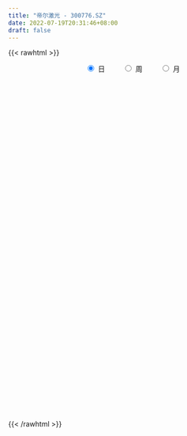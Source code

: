 ```yaml
---
title: "帝尔激光 - 300776.SZ"
date: 2022-07-19T20:31:46+08:00
draft: false
---
```

{{< rawhtml >}}
    <div style="text-align: center">
        <label style="padding: 1rem;"><input style="margin-right: .5rem" type="radio" name="period" value="D" checked onclick="period_change(this)">日</label>
        <label style="padding: 1rem;"><input style="margin-right: .5rem" type="radio" name="period" value="W" onclick="period_change(this)">周</label>
        <label style="padding: 1rem;"><input style="margin-right: .5rem" type="radio" name="period" value="M" onclick="period_change(this)">月</label>
    </div>
    <div id="chart" style="height: 700px;"></div> 
    <script type="text/javascript">
        const D_v = [14463.8,23322.76,16053.02,14214.42,21003.8,21805.44,16176.2,24899.64,21736.84,22216.9,27525.98,23203.0,22183.82,11851.1,16552.6,10408.4,10959.08,16162.16,16244.66,8386.2,7491.4,10596.8,10078.66,10807.2,17261.27,17412.1,10903.9,17826.4,17376.49,12400.2,4051.88,72703.65,70902.66,62068.25,53828.58,25915.05,26762.45,53690.43,50029.99,27756.8,33597.64,25037.42,19015.17,22186.97,23739.46,22222.17,13287.45,16115.62,15038.93,14585.18,12981.49,20551.87,12189.65,14054.26,17326.81,15382.74,7776.79,7497.59,9557.71,8475.8,6593.06,7345.24,11176.57,11943.19,11193.61,9031.0,13023.43,26180.52,25291.6,12706.73,13450.71,8850.0,11199.92,12695.8,6081.05,9336.04,7706.02,8109.04,10305.16,9246.12,7047.93,8983.6,11144.94,19948.56,13927.24,7802.22,14427.94,11762.63,9601.34,11634.36,11130.49,6402.98,9326.9,5875.19,14589.45,12795.7,8781.42,37561.85,33035.01,13654.63,17164.11,19829.98,8749.82,11343.34,8092.28,7756.82,8454.8,6979.5,6863.83,10920.29,6396.61,15905.84,22016.08,16629.21,11516.61,17361.82,11010.83,12429.74,23300.64,17224.41,32814.56,19098.59,26783.14,15557.03,16832.39,12250.22,14093.36,18125.56,21796.37,15189.05,15858.6,13928.87,17192.33,13743.8,11084.97,8406.97,10406.44,8745.79,16269.32,9160.12,13096.82,15061.28,13056.51,11481.01,9548.1,9979.42,7411.7,6943.13,9978.27,37964.5,16851.4,13501.73,16297.1,8854.29,15469.33,10728.52,12869.25,11993.34,11419.15,9287.92,7104.68,9859.37,10882.01,17141.77,12335.25,8741.7,11171.86,7708.0,8062.5,8184.53,9035.66,17007.81,11870.13,6601.26,9422.5,5163.05,5635.4,12104.23,5715.07,4436.13,3360.77,9971.4,3682.18,4985.1,3051.72,4591.88,5641.25,6481.74,5377.79,5114.61,7427.45,3444.03,3683.6,4561.07,3219.34,2603.67,7377.37,5739.71,4823.3,4543.2,8295.06,14086.9,8919.17,30127.19,8726.9,11128.31,9274.59,8963.68,5878.68,5600.25,3458.19,5221.41,14363.71,10799.76,17542.09,8546.06,7431.6,8166.57,8546.55,13015.25,9279.67,5172.1,10034.77,15683.57,8420.68,31308.61,15570.18,16604.16,16567.19,8705.14,8259.21,12616.12,11528.28,12182.56,8620.68,6976.7,8726.1,14736.16,6453.2,11836.4,5168.81,5936.45,6518.5,8860.61,7650.62,5588.59,5170.35,13449.41,6676.64,7403.41,9127.59,9288.91,16245.28,6520.0,5314.38,11310.19,6569.32,8435.93,11002.9,8040.8,11580.47,8245.04,8382.7,9551.31,9417.41,13191.03,13519.91,12817.3,9888.19,14026.25,28604.29,12793.88,13838.52,8046.45,10072.0,6605.5,6249.75,8813.1,9420.85,7465.1,10133.95,9184.23,22815.8,12472.08,16978.2,26184.17,20308.15,21699.39,13511.3,10110.32,12393.01,12047.31,9267.15,15902.22,17176.94,10948.74,8158.6,10487.05,8518.6,6178.87,13237.2,8862.03,8384.24,6726.0,11542.77,8160.0,8311.55,5779.24,4099.88,8212.25,4869.95,7993.6,6895.0,10802.2,9878.69,6320.52,8960.9,5784.8,6300.25,8554.0,9577.52,8106.0,5539.4,5046.0,10244.05,11496.6,6768.2,7128.6,20949.29,17613.01,10494.12,10998.4,14593.75,10522.58,16820.47,19245.7,8777.83,10275.54,51765.06,54629.54,44283.63,24937.69,22251.22,29893.81,21658.46,27100.52,30014.23,16619.38,15477.41,13756.2,12697.51,22088.45,30975.23,18360.09,19704.4,19755.72,24076.49,17198.52,28073.93,13278.01,21618.47,10677.14,10193.04,11581.24,12786.4,8842.77,9181.99,30216.6,21144.1,19171.65,21464.61,20108.98,12139.75,24937.15,15148.43,10750.78,10628.54,10192.6,6949.91,9247.51,11469.19,11938.65,19013.67,9594.4,6593.42,9241.29,5555.2,12020.93,9619.42,13581.41,12021.8,15717.91,15259.22,8804.82,10992.12,7738.47,4726.7,6685.63,4584.0,5448.6,9219.05,8646.19,11997.09,11467.71,15411.25,11636.97,12055.61,13459.73,11221.6,14435.21,10519.39,16153.96,20984.71,14348.51,19581.68,10256.2,13597.51,12859.47,9149.78,11812.95,6239.78,13362.23,7650.64,16259.1,13528.86,6921.13,6177.01,8112.88,16420.17,10631.63,8585.55,5832.08,10998.5,9197.86,10205.24,5980.77,10738.88,15757.92,8623.8,5358.35,6546.76,6228.38,7123.08,8505.15,10034.91,13067.54,10110.27,7752.58,4693.52,5542.45,9141.96,15973.38,8224.79,11819.5,13888.51,10779.69,8755.47,15508.01,14681.55,9970.97,9934.4,7190.31,8408.88,13456.85,14433.26,13385.26,11889.95,14823.67,17206.18,30050.28,27191.84,19141.82,26354.54,16347.42,36118.78,23711.48,23197.88,27964.08,26314.59,20996.76,18863.5,26807.4,26486.17,31858.23,27876.42,49981.43,30219.23,31969.4,34670.73,24129.17,17384.08,22728.52,22953.59,23099.89,14917.36,19909.21,23770.98,18677.93,27509.52,15818.38]
const D_histogram = [0.0,0.2348490028,0.314318176,0.3636299421,0.5316628763,0.6077343311,0.6814199518,0.7622342482,0.6494517873,0.7279979567,0.9245174901,0.7396768147,0.1438449172,-0.1930292536,-0.1535740567,-0.1097047729,-0.0995800244,-0.0413482363,-0.3822242477,-0.6284045835,-0.7013385077,-0.5702802224,-0.4917944788,-0.3777778556,-0.0877010903,0.1324325971,0.2356207488,0.3789024149,0.279839547,0.7769108319,1.6778734938,1.8377082104,2.4974994131,2.0136218674,2.0392067852,1.7488817716,1.1664846494,1.370842671,1.9211074445,2.2516278521,2.2336962989,1.7902705924,1.535192757,1.5101485672,1.7024607771,1.8664365045,1.8893970503,1.4942683322,1.1409382342,0.491494802,0.0633494603,-0.7283720221,-1.2083111058,-1.187949176,-0.790464959,-0.460269729,-0.3021057058,-0.2823445287,-0.3076043093,-0.369906105,-0.5757605086,-0.7714190271,-1.2932873841,-1.8157288374,-1.9502630979,-2.0516143862,-1.7303377284,-1.7301467462,-1.9125946395,-1.9224540306,-1.843490497,-1.9608719583,-2.1243257342,-2.346004294,-2.3032206416,-2.3526847271,-2.3122519904,-2.3731436407,-2.2011248747,-1.8864848946,-1.5629318676,-1.2944163333,-1.2623378394,-1.1545343393,-0.6914956701,-0.4299127779,-0.0903511562,-0.1190070059,0.1249258327,0.1430957268,-0.0919214172,-0.1999621961,-0.1986846832,-0.2031693762,-0.3662826489,-0.2837548309,-0.0554106826,1.5888263116,2.4754661671,2.7662145219,2.7640316188,2.1961736826,1.730569706,1.140836181,0.8309144145,0.5499055138,0.3509121965,0.207212827,0.0924677784,-0.0385300187,-0.2008395571,-0.0451474314,-0.4754959072,-0.3458618292,-0.2043770837,0.0224618759,0.0815347978,0.1227937656,0.8543533888,0.8589214578,1.8549273284,2.3386650125,2.8592838747,2.9314213838,2.2799510155,1.8344104504,1.5945535741,1.844828137,1.7385101136,1.1288618181,0.785144518,0.251003006,-0.8039189195,-1.4242140428,-1.9386325337,-2.3399881602,-2.4590339171,-2.5220288467,-2.1170924038,-1.6516096779,-1.023948639,-0.1158846808,0.291350141,0.3186288066,0.0647587974,-0.6591320305,-1.204212839,-1.5797350681,-2.0197009309,-2.8393433374,-3.4786551018,-3.692909881,-3.752563086,-3.3519997217,-3.0669039384,-2.5015662948,-1.6696410455,-0.9006059342,-0.1990397451,0.0697265894,0.2118802463,0.1939885455,0.6378747301,1.396249032,1.7389090874,1.5163691241,1.3466429384,0.8303887712,-0.2359092427,-0.6779367025,-0.7211972774,-0.2138548124,-0.053769751,-0.1898077043,0.0085699586,0.0608804722,-0.0680340588,0.1194871503,0.0740450627,-0.085844395,-0.2450722569,0.0243021648,0.141621234,0.1718401739,0.1639977773,0.1361656596,0.141625393,0.4398442372,0.6317836006,0.7136984712,0.7890162455,0.6451305406,0.6162608673,0.6832023628,0.6832383646,0.6327602305,0.7892264826,0.7303577054,0.7204609879,0.5442155066,0.4344395877,0.577859193,0.5475859414,0.2581746002,0.0091856216,-0.0182792302,0.0326812301,-0.185846198,-0.4056891638,-0.737713772,-0.873352447,-1.0503833191,-0.9538660676,-0.8240731391,-0.1595117846,0.249268186,0.5542280128,0.762825803,0.8619759919,1.1853073303,1.2906281569,1.2757304129,1.1916516107,1.5451736516,1.579753359,2.118027133,2.0308366207,2.16739965,2.4174301999,2.3032338217,1.9895636603,1.9029238345,1.5937498421,1.49718065,1.061352725,1.0070325787,0.6920559538,0.8757502685,0.8006953841,1.1846024079,1.2041107098,0.951248755,0.5827919411,0.1056243091,-0.0919906022,-0.5869180336,-0.8733228305,-0.4536208293,-0.3270701802,-0.1955057797,-0.2267942425,-0.5086083089,0.1903999402,0.6834105757,0.6357214986,1.3574197863,1.3340583473,1.8406384009,2.4871658753,2.767672251,2.8347652453,2.7128061964,2.1943182359,0.8227828774,0.0268247177,-0.5039164788,-0.0174824528,0.1001599745,-0.070798454,-0.3733178922,-1.5699410631,-2.6346126727,-3.6658056748,-4.0245659435,-4.3550753773,-4.5040559861,-4.6118034625,-4.7541284731,-4.9579035538,-4.615978438,-4.3548755336,-4.0186423714,-2.5110220854,-1.392308433,-0.9327570137,0.5097082751,1.6892787587,2.3914122706,2.3385015653,1.802767578,1.7624927622,1.5349931035,1.1934664757,0.6042001998,0.2931345414,-0.4195116402,-0.9837003178,-1.3451634032,-1.3577983355,-1.4926528829,-2.0459144654,-2.6133321819,-2.8124969006,-2.9331137906,-2.8153535748,-2.7432216833,-2.6710524153,-2.6680308673,-2.4037605165,-2.2636406769,-2.1243880879,-2.0896071009,-1.5532193814,-0.7046763269,-0.0352081369,0.4678597159,1.1302016129,1.6687288021,1.8589394129,2.0955070776,2.388625458,2.2056209862,1.924678503,1.4593121919,1.0200371862,1.169841148,1.0931411411,1.0093810035,1.7120722989,2.3972597127,2.6363385507,3.1477934338,2.7806435458,2.2152201349,2.405270911,2.2901341375,1.6967100376,1.4759424152,3.3055502781,4.9626378615,7.0707368884,7.905379807,7.6694754966,6.0701428914,4.5133213425,3.7666744142,2.195239396,0.8096301131,-0.6484544734,-1.6413682531,-2.4522185408,-2.4052472094,-0.7409861871,-0.0337675633,0.1687013844,0.8625853792,1.9116539226,2.7110940226,2.6799334655,2.2270785008,1.0416483192,-0.0268928339,-0.8173990647,-0.9557374414,-1.5489050375,-1.6535171362,-2.0438218683,-0.8190488646,-0.3616476054,0.1915124889,-0.000764488,-0.6629492931,-1.8016958144,-3.4969816088,-4.0134634039,-4.5940736445,-4.6028028898,-4.9996555557,-4.9885462245,-4.5539552277,-3.4738580877,-3.1202206325,-1.3098762923,-0.5699676218,-0.2308743155,-0.23172972,0.1037465189,0.3877845856,0.6378485042,0.0383803217,-1.4732062424,-2.8650728242,-3.0251650484,-3.1656442025,-3.6021683502,-2.8714905595,-2.3427354253,-1.6425554779,-1.3509903674,-1.4923918377,-1.6173857502,-0.656102001,-0.4177061544,-0.1665913824,0.6655573636,1.0151975382,0.8522296703,0.2443816191,0.2594716264,0.0847984981,-0.0766830149,0.0940028841,1.7049765545,2.5591679256,3.4978705178,3.4942427524,4.5297679159,4.4091454071,3.2914734679,3.5795824694,3.3170901472,3.7252869857,3.2220894194,1.2898274503,-0.2540596194,-1.0313904281,-0.8882130412,-1.2559077068,-2.0499429524,-2.7190116017,-3.7228645142,-4.3323566082,-5.4492905258,-6.0781281036,-6.4933408704,-6.3488042182,-6.3321865371,-5.1185950377,-3.8933937591,-2.9823885976,-2.3194852306,-2.258918697,-2.7034615442,-3.4542770584,-2.2572451641,-0.8790997681,0.7580267531,1.8036726422,2.4483824585,3.3199774527,3.7814681997,5.4426069848,5.4638469924,5.1775667015,5.123579967,5.2497387436,5.1039171782,5.7249454925,5.4593529983,4.9113868333,3.7253330913,2.8503444644,1.7668026764,0.3557908923,-0.2440910201,0.1463452207,-0.3055863714,-0.327457886,0.2616267795,-4.7686107762,-8.1202831724,-10.1439688629,-10.4836771544,-9.9999763231,-9.7079282191,-8.9433414897,-7.5736129514,-5.5951462843,-3.5998741507,-2.1448410637,-1.0685354018,0.4592425412,2.31840907,3.7017980988,4.2529169094,3.3216358121,3.1170506801,2.3926018394,2.2670070194,2.428834489,2.2124289406,2.4270452012,2.4349099594,1.8132762273,1.4981774578,1.6231612157,1.9920308025,2.1625016922,2.1717806186,2.1926538794]
const D_fast = [0.0,0.2935612536,0.4516099707,0.5918292224,0.8927778757,1.1207829132,1.3648235219,1.6361963803,1.6857768662,1.9463225247,2.3739714307,2.374049959,1.8141792908,1.4290478066,1.4301094893,1.4465525799,1.4317823223,1.4796770513,1.043244978,0.6399634963,0.3916949452,0.3801831749,0.3357202989,0.3552924581,0.6234439508,0.8766857875,1.0387791264,1.2767863962,1.247683415,1.9389824079,3.2594134433,3.8786752124,5.1628412684,5.1823691896,5.7177558037,5.864651233,5.5738752732,6.1209439626,7.1514855971,8.0449129678,8.5854054894,8.5895474309,8.7182677847,9.0707607367,9.6886881409,10.3192729944,10.8145828028,10.7930211677,10.7249256283,10.1983558966,9.7860479199,8.812233432,8.0302165719,7.7535912077,7.953459185,8.1685869827,8.2512245794,8.2003996244,8.0982387664,7.9434604445,7.5936659137,7.2051526384,6.3599624354,5.3835887728,4.7614887378,4.1472338529,4.0359260787,3.6035803744,2.9429838211,2.4525109224,2.0706018318,1.4630023809,0.7684671715,-0.0397124618,-0.5727339698,-1.2103692371,-1.747999498,-2.4021770585,-2.7804395112,-2.9374207547,-3.0046006947,-3.0596892437,-3.3431952096,-3.5240252944,-3.2338605427,-3.079755845,-2.7627820123,-2.8211896134,-2.5460253167,-2.4920814909,-2.7500789892,-2.9081103171,-2.956503975,-3.0117810121,-3.266464947,-3.2548758367,-3.040384359,-0.998940787,0.5065656104,1.4888675956,2.1776925972,2.1588780817,2.1259165316,1.8213920518,1.719198889,1.5756663666,1.4644010985,1.3725049358,1.2808768318,1.14024653,0.9277271024,1.0721323702,0.5229099176,0.5660785383,0.6564690128,0.8889234414,0.9683800628,1.040337472,1.9854854424,2.2047838758,3.6645215786,4.7329255157,5.9683653467,6.7733582017,6.6918755873,6.7049376348,6.863719152,7.5752007492,7.9035102541,7.5760774132,7.4286462425,6.9572554821,5.7013538267,4.7250051927,3.7259285684,2.7395759019,2.0057716657,1.3122695244,1.1879328663,1.2405131728,1.612187052,2.4912798399,2.971352197,3.0782880642,2.8406077543,1.9519339189,1.1057999006,0.3353439045,-0.609547191,-2.1390254318,-3.6480009717,-4.7854832212,-5.7832771976,-6.2207137638,-6.7023439651,-6.7623978952,-6.3478829072,-5.8039992795,-5.1521930267,-4.8659950448,-4.6708713264,-4.6402658908,-4.0369110237,-2.9294744637,-2.1520871365,-1.9955348188,-1.8286002699,-2.1372572443,-3.2625325689,-3.8740442043,-4.0976040986,-3.6437253366,-3.497082713,-3.6805725923,-3.4800524398,-3.4125218081,-3.5584448538,-3.3410518572,-3.3679826791,-3.5493332355,-3.7698291616,-3.4943791988,-3.3416548211,-3.2684758377,-3.23531879,-3.2291094928,-3.1882434111,-2.7800635076,-2.4301782441,-2.1698387557,-1.8972669199,-1.8798699897,-1.7546744462,-1.5169323601,-1.3460867671,-1.2383748436,-0.8846019709,-0.7608813216,-0.5906627922,-0.6308543969,-0.6320204188,-0.3441360152,-0.2375127815,-0.4623804727,-0.7090730459,-0.7411077052,-0.6819769374,-0.9469659149,-1.2682311718,-1.7846842229,-2.1386610097,-2.5782877115,-2.7202369769,-2.7964623333,-2.1717789249,-1.7006819078,-1.2571650778,-0.8578608368,-0.5432166499,0.076441521,0.5044193869,0.808454246,1.0222883466,1.7621038003,2.1916218475,3.2594024048,3.6799210476,4.3583339894,5.2127220893,5.6743341665,5.8580549202,6.247146053,6.3364095211,6.6141354916,6.4436457477,6.6410837462,6.4991211097,6.9017529915,7.0268719532,7.7069295789,8.0274655583,8.0124157922,7.7896569636,7.3388954088,7.118282847,6.4766259072,5.9718904026,6.2781871965,6.3229703006,6.4056582562,6.3176712327,5.9087050892,6.6553133233,7.3191766027,7.4304179003,8.4914711345,8.8016242823,9.7683639362,11.0366828795,12.0091073178,12.7848916235,13.3411341237,13.3712257221,12.205386083,11.4161341027,10.7594137865,11.2414771993,11.3841596202,11.1955015782,10.7996526669,9.2105442303,7.4872194525,5.5395750317,4.1746732771,2.755394999,1.4804003937,0.2197020517,-1.1111550773,-2.5544060463,-3.3664755401,-4.1940915191,-4.8625189497,-3.9826541851,-3.2120176409,-2.9856554751,-1.4157631175,0.1861270558,1.4861136353,2.0178283214,1.9327862285,2.3331346033,2.4893832205,2.4462232116,2.0080069856,1.7702249626,0.9527008709,0.142587114,-0.5551668223,-0.9072513385,-1.4152691066,-2.4800093054,-3.7007600674,-4.6030490112,-5.4569443488,-6.0430225268,-6.6566960562,-7.2522898919,-7.9162760608,-8.2529458392,-8.6787361687,-9.0705806017,-9.5582013899,-9.4101185158,-8.737744543,-8.0770783872,-7.4570456055,-6.5121533052,-5.5564439154,-4.9014984515,-4.1410540174,-3.2507792724,-2.8823784977,-2.6821513551,-2.7826896183,-2.9669553274,-2.5246910786,-2.3281058002,-2.159520687,-1.0288113169,0.2556910251,1.1538545008,2.4522577423,2.7802687408,2.7686503637,3.5600188674,4.0174156283,3.8481690378,3.9963870192,6.6523824517,9.5501295004,13.4259127495,16.2369006198,17.9183651835,17.8365683012,17.4080770879,17.6030987631,16.580473594,15.3972718393,13.7770736345,12.3738177916,10.9499128686,10.3955723976,11.8745868732,12.5733636061,12.8180079,13.7275382396,15.2545202637,16.7317338692,17.3705566785,17.474471339,16.5494532373,15.4741888756,14.4793328786,14.1020601416,13.1216662862,12.6036749033,11.7024147042,12.7224254917,13.0894148496,13.6904530661,13.4979849672,12.6700628388,11.080892364,8.5113611673,6.9915135213,5.2623848696,4.1029549018,2.456188347,1.220161122,0.5162633119,0.72789593,0.3014782271,1.7843534942,2.3817702592,2.6631449866,2.6043571521,2.9657700208,3.3467542339,3.7562802786,3.1664071765,1.2865190518,-0.821615736,-1.7379992223,-2.669889427,-4.0069556623,-3.9941505114,-4.0510792336,-3.7615381557,-3.807720637,-4.3222200667,-4.8515604168,-4.0543021679,-3.9203328598,-3.7108659335,-2.7123278466,-2.1088882874,-2.0587987378,-2.6055513842,-2.5255934703,-2.6790669741,-2.8597192408,-2.6655326208,-0.6283148118,0.8656685407,2.6788387623,3.5487716851,5.7167388276,6.6984026706,6.4035990983,7.5866037172,8.1533839318,9.4929025167,9.7952273052,8.1854221987,6.5780202241,5.5428418084,5.4639659351,4.7822943427,3.4757733591,2.1269518094,0.1923827683,-1.5001984777,-3.9794550268,-6.1278246306,-8.1663726149,-9.6090370173,-11.1754659705,-11.2415232305,-10.9896703917,-10.8242623796,-10.7412303202,-11.2453934609,-12.3658016941,-13.9801864729,-13.3474658697,-12.1890954157,-10.3624622062,-8.8658981566,-7.6090927256,-5.9075033683,-4.5006455713,-1.4788550401,-0.0916532844,0.9164581001,2.1433663574,3.5819598199,4.712117549,6.7643822365,7.8636279918,8.5435085352,8.288788066,8.1263855552,7.4845444364,6.1624803753,5.5015757079,5.9285982538,5.4002700689,5.2965340828,5.9510254432,-0.2713648065,-5.6531079959,-10.2127859021,-13.1734134822,-15.1897067317,-17.3246406824,-18.7958893255,-19.319564025,-18.7398839289,-17.6445803331,-16.7257575121,-15.9165857006,-14.2739971223,-11.835228326,-9.5263897725,-7.9120417345,-8.0129138788,-7.4382363408,-7.5645347216,-7.1233777867,-6.3543416948,-6.0176400081,-5.1962624472,-4.5796701992,-4.7479848744,-4.6885392795,-4.1577652177,-3.2908879303,-2.5797916176,-2.0275675365,-1.4585308058]
const D_slow = [0.0,0.0587122507,0.1372917947,0.2281992802,0.3611149993,0.5130485821,0.68340357,0.8739621321,1.0363250789,1.2183245681,1.4494539406,1.6343731443,1.6703343736,1.6220770602,1.583683546,1.5562573528,1.5313623467,1.5210252876,1.4254692257,1.2683680798,1.0930334529,0.9504633973,0.8275147776,0.7330703137,0.7111450411,0.7442531904,0.8031583776,0.8978839813,0.9678438681,1.162071576,1.5815399495,2.0409670021,2.6653418554,3.1687473222,3.6785490185,4.1157694614,4.4073906238,4.7501012915,5.2303781526,5.7932851157,6.3517091904,6.7992768385,7.1830750277,7.5606121695,7.9862273638,8.4528364899,8.9251857525,9.2987528355,9.5839873941,9.7068610946,9.7226984597,9.5406054541,9.2385276777,8.9415403837,8.7439241439,8.6288567117,8.5533302852,8.4827441531,8.4058430757,8.3133665495,8.1694264223,7.9765716656,7.6532498195,7.1993176102,6.7117518357,6.1988482392,5.7662638071,5.3337271205,4.8555784606,4.374964953,3.9140923288,3.4238743392,2.8927929056,2.3062918321,1.7304866717,1.14231549,0.5642524924,-0.0290334178,-0.5793146365,-1.0509358601,-1.441668827,-1.7652729104,-2.0808573702,-2.369490955,-2.5423648726,-2.649843067,-2.6724308561,-2.7021826076,-2.6709511494,-2.6351772177,-2.658157572,-2.708148121,-2.7578192918,-2.8086116359,-2.9001822981,-2.9711210058,-2.9849736765,-2.5877670986,-1.9689005568,-1.2773469263,-0.5863390216,-0.0372956009,0.3953468256,0.6805558708,0.8882844745,1.0257608529,1.113488902,1.1652921088,1.1884090534,1.1787765487,1.1285666595,1.1172798016,0.9984058248,0.9119403675,0.8608460966,0.8664615655,0.886845265,0.9175437064,1.1311320536,1.345862418,1.8095942501,2.3942605033,3.1090814719,3.8419368179,4.4119245718,4.8705271844,5.2691655779,5.7303726122,6.1650001405,6.4472155951,6.6435017246,6.7062524761,6.5052727462,6.1492192355,5.6645611021,5.0795640621,4.4648055828,3.8342983711,3.3050252702,2.8921228507,2.6361356909,2.6071645207,2.680002056,2.7596592576,2.775848957,2.6110659494,2.3100127396,1.9150789726,1.4101537399,0.7003179055,-0.1693458699,-1.0925733402,-2.0307141117,-2.8687140421,-3.6354400267,-4.2608316004,-4.6782418618,-4.9033933453,-4.9531532816,-4.9357216342,-4.8827515727,-4.8342544363,-4.6747857538,-4.3257234958,-3.8909962239,-3.5119039429,-3.1752432083,-2.9676460155,-3.0266233262,-3.1961075018,-3.3764068212,-3.4298705242,-3.443312962,-3.4907648881,-3.4886223984,-3.4734022803,-3.490410795,-3.4605390075,-3.4420277418,-3.4634888405,-3.5247569048,-3.5186813636,-3.4832760551,-3.4403160116,-3.3993165673,-3.3652751524,-3.3298688041,-3.2199077448,-3.0619618447,-2.8835372269,-2.6862831655,-2.5250005303,-2.3709353135,-2.2001347228,-2.0293251317,-1.8711350741,-1.6738284534,-1.4912390271,-1.3111237801,-1.1750699034,-1.0664600065,-0.9219952083,-0.7850987229,-0.7205550729,-0.7182586675,-0.722828475,-0.7146581675,-0.761119717,-0.862542008,-1.0469704509,-1.2653085627,-1.5279043925,-1.7663709094,-1.9723891941,-2.0122671403,-1.9499500938,-1.8113930906,-1.6206866398,-1.4051926419,-1.1088658093,-0.7862087701,-0.4672761668,-0.1693632642,0.2169301487,0.6118684885,1.1413752718,1.6490844269,2.1909343394,2.7952918894,3.3711003448,3.8684912599,4.3442222185,4.742659679,5.1169548415,5.3822930228,5.6340511675,5.8070651559,6.026002723,6.2261765691,6.522327171,6.8233548485,7.0611670372,7.2068650225,7.2332710998,7.2102734492,7.0635439408,6.8452132332,6.7318080258,6.6500404808,6.6011640359,6.5444654752,6.417313398,6.4649133831,6.635766027,6.7946964017,7.1340513482,7.467565935,7.9277255353,8.5495170041,9.2414350669,9.9501263782,10.6283279273,11.1769074862,11.3826032056,11.389309385,11.2633302653,11.2589596521,11.2839996458,11.2663000322,11.1729705592,10.7804852934,10.1218321252,9.2053807065,8.1992392206,7.1104703763,5.9844563798,4.8315055142,3.6429733959,2.4034975074,1.2495028979,0.1607840145,-0.8438765783,-1.4716320997,-1.8197092079,-2.0528984614,-1.9254713926,-1.5031517029,-0.9052986353,-0.3206732439,0.1300186506,0.5706418411,0.954390117,1.2527567359,1.4038067858,1.4770904212,1.3722125111,1.1262874317,0.7899965809,0.450546997,0.0773837763,-0.43409484,-1.0874278855,-1.7905521106,-2.5238305583,-3.227668952,-3.9134743728,-4.5812374766,-5.2482451935,-5.8491853226,-6.4150954918,-6.9461925138,-7.468594289,-7.8568991344,-8.0330682161,-8.0418702503,-7.9249053214,-7.6423549181,-7.2251727176,-6.7604378644,-6.236561095,-5.6394047305,-5.0879994839,-4.6068298581,-4.2420018102,-3.9869925136,-3.6945322266,-3.4212469413,-3.1689016905,-2.7408836157,-2.1415686876,-1.4824840499,-0.6955356915,-0.000374805,0.5534302287,1.1547479565,1.7272814908,2.1514590002,2.520444604,3.3468321736,4.5874916389,6.355175861,8.3315208128,10.2488896869,11.7664254098,12.8947557454,13.8364243489,14.3852341979,14.5876417262,14.4255281079,14.0151860446,13.4021314094,12.800819607,12.6155730603,12.6071311694,12.6493065155,12.8649528604,13.342866341,14.0206398467,14.690623213,15.2473928382,15.507804918,15.5010817095,15.2967319434,15.057797583,14.6705713236,14.2571920396,13.7462365725,13.5414743564,13.451062455,13.4989405772,13.4987494552,13.3330121319,12.8825881784,12.0083427761,11.0049769252,9.8564585141,8.7057577916,7.4558439027,6.2087073466,5.0702185396,4.2017540177,3.4216988596,3.0942297865,2.951737881,2.8940193022,2.8360868722,2.8620235019,2.9589696483,3.1184317744,3.1280268548,2.7597252942,2.0434570881,1.287165826,0.4957547754,-0.4047873121,-1.122659952,-1.7083438083,-2.1189826778,-2.4567302696,-2.829828229,-3.2341746666,-3.3982001669,-3.5026267055,-3.5442745511,-3.3778852102,-3.1240858256,-2.911028408,-2.8499330033,-2.7850650967,-2.7638654722,-2.7830362259,-2.7595355049,-2.3332913663,-1.6934993849,-0.8190317554,0.0545289327,1.1869709117,2.2892572634,3.1121256304,4.0070212478,4.8362937846,5.767615531,6.5731378858,6.8955947484,6.8320798435,6.5742322365,6.3521789762,6.0382020495,5.5257163114,4.845963411,3.9152472825,2.8321581304,1.469835499,-0.0496965269,-1.6730317445,-3.2602327991,-4.8432794334,-6.1229281928,-7.0962766326,-7.841873782,-8.4217450896,-8.9864747639,-9.6623401499,-10.5259094145,-11.0902207056,-11.3099956476,-11.1204889593,-10.6695707988,-10.0574751841,-9.227480821,-8.282113771,-6.9214620248,-5.5555002767,-4.2611086014,-2.9802136096,-1.6677789237,-0.3917996291,1.039436744,2.4042749935,3.6321217019,4.5634549747,5.2760410908,5.7177417599,5.806689483,5.745666728,5.7822530331,5.7058564403,5.6239919688,5.6893986637,4.4972459696,2.4671751765,-0.0688170392,-2.6897363278,-5.1897304086,-7.6167124633,-9.8525478358,-11.7459510736,-13.1447376447,-14.0447061824,-14.5809164483,-14.8480502988,-14.7332396635,-14.153637396,-13.2281878713,-12.1649586439,-11.3345496909,-10.5552870209,-9.957136561,-9.3903848062,-8.7831761839,-8.2300689487,-7.6233076484,-7.0145801586,-6.5612611018,-6.1867167373,-5.7809264334,-5.2829187328,-4.7422933097,-4.1993481551,-3.6511846852]
const D_data = [['2020-06-30', 83.53, 83.78, 82.5, 84.74],['2020-07-01', 84.2, 87.46, 83.23, 88.85],['2020-07-02', 87.8, 86.6, 85.7, 88.33],['2020-07-03', 86.6, 86.87, 85.6, 88.31],['2020-07-06', 86.9, 89.35, 86.88, 89.85],['2020-07-07', 89.99, 89.38, 88.49, 92.1],['2020-07-08', 89.36, 90.36, 88.51, 91.19],['2020-07-09', 90.37, 91.56, 89.49, 92.49],['2020-07-10', 90.95, 89.75, 89.0, 92.21],['2020-07-13', 90.26, 92.77, 90.11, 93.5],['2020-07-14', 93.08, 95.85, 92.23, 96.36],['2020-07-15', 95.95, 91.99, 91.78, 96.27],['2020-07-16', 91.28, 85.31, 85.3, 91.9],['2020-07-17', 85.49, 86.24, 84.6, 86.98],['2020-07-20', 86.98, 90.24, 86.98, 92.2],['2020-07-21', 89.8, 90.64, 89.53, 91.5],['2020-07-22', 90.51, 90.5, 89.66, 91.48],['2020-07-23', 90.16, 91.45, 88.86, 91.8],['2020-07-24', 91.59, 85.72, 85.45, 91.62],['2020-07-27', 86.04, 85.1, 84.08, 87.6],['2020-07-28', 86.19, 86.04, 85.0, 87.97],['2020-07-29', 86.51, 88.39, 85.21, 88.45],['2020-07-30', 88.17, 88.0, 87.85, 89.69],['2020-07-31', 87.99, 88.73, 87.83, 89.76],['2020-08-03', 89.2, 91.95, 89.2, 92.42],['2020-08-04', 92.66, 92.58, 91.36, 94.11],['2020-08-05', 92.58, 92.25, 91.7, 93.55],['2020-08-06', 92.68, 93.79, 90.99, 94.21],['2020-08-07', 93.73, 91.27, 89.1, 93.73],['2020-08-10', 100.2, 100.4, 100.2, 100.4],['2020-08-11', 110.44, 110.44, 110.44, 110.44],['2020-08-12', 112.0, 105.7, 103.0, 117.87],['2020-08-13', 107.01, 116.27, 107.01, 116.27],['2020-08-14', 106.0, 104.64, 104.64, 110.2],['2020-08-17', 109.85, 111.9, 108.85, 115.0],['2020-08-18', 112.0, 109.3, 109.0, 114.87],['2020-08-19', 108.85, 105.05, 105.05, 110.5],['2020-08-20', 106.0, 115.56, 105.5, 115.56],['2020-08-21', 118.05, 123.98, 114.82, 126.33],['2020-08-24', 123.61, 126.08, 120.8, 128.0],['2020-08-25', 126.0, 125.23, 123.0, 132.32],['2020-08-26', 123.01, 121.2, 121.02, 127.5],['2020-08-27', 123.62, 124.0, 121.0, 126.99],['2020-08-28', 124.0, 128.4, 121.0, 130.45],['2020-08-31', 129.0, 133.98, 127.01, 136.66],['2020-09-01', 132.24, 137.2, 132.02, 139.66],['2020-09-02', 135.3, 138.69, 135.02, 139.35],['2020-09-03', 138.0, 135.1, 132.11, 141.49],['2020-09-04', 132.66, 136.0, 132.66, 137.3],['2020-09-07', 136.0, 131.6, 130.0, 139.8],['2020-09-08', 130.5, 133.06, 128.4, 133.67],['2020-09-09', 131.22, 126.3, 121.18, 131.99],['2020-09-10', 127.11, 127.32, 126.28, 131.58],['2020-09-11', 127.0, 132.68, 125.24, 134.76],['2020-09-14', 134.4, 139.01, 132.78, 142.99],['2020-09-15', 139.26, 140.88, 136.28, 144.88],['2020-09-16', 139.0, 140.97, 138.95, 142.77],['2020-09-17', 140.01, 140.7, 138.18, 141.83],['2020-09-18', 140.0, 141.09, 139.13, 143.09],['2020-09-21', 141.36, 141.31, 140.5, 144.8],['2020-09-22', 139.32, 139.58, 138.01, 142.47],['2020-09-23', 140.62, 139.23, 138.28, 143.96],['2020-09-24', 136.43, 133.48, 133.31, 140.7],['2020-09-25', 133.91, 130.45, 129.02, 135.89],['2020-09-28', 131.28, 133.01, 128.42, 136.68],['2020-09-29', 133.01, 132.1, 129.02, 138.0],['2020-09-30', 132.51, 137.33, 129.7, 139.5],['2020-10-09', 144.25, 133.58, 133.15, 144.58],['2020-10-12', 133.01, 130.06, 125.5, 134.5],['2020-10-13', 128.55, 130.82, 126.3, 131.8],['2020-10-14', 130.0, 131.2, 127.83, 132.5],['2020-10-15', 131.98, 127.63, 127.54, 133.68],['2020-10-16', 128.02, 125.1, 124.2, 128.02],['2020-10-19', 126.98, 121.9, 120.56, 126.98],['2020-10-20', 122.68, 123.15, 120.99, 123.69],['2020-10-21', 124.89, 120.31, 119.3, 124.89],['2020-10-22', 119.91, 119.66, 117.0, 121.46],['2020-10-23', 119.3, 116.49, 114.98, 120.99],['2020-10-26', 116.48, 117.83, 114.15, 119.0],['2020-10-27', 118.0, 119.18, 116.5, 120.07],['2020-10-28', 119.19, 119.46, 118.85, 121.95],['2020-10-29', 118.02, 119.0, 116.16, 121.36],['2020-10-30', 119.0, 115.55, 114.28, 119.98],['2020-11-02', 116.04, 115.59, 111.4, 117.55],['2020-11-03', 116.41, 120.5, 116.14, 123.6],['2020-11-04', 119.8, 119.12, 117.5, 121.0],['2020-11-05', 120.81, 121.14, 118.2, 124.44],['2020-11-06', 120.56, 116.9, 115.68, 122.67],['2020-11-09', 117.98, 120.52, 117.98, 121.88],['2020-11-10', 121.59, 118.13, 116.88, 121.88],['2020-11-11', 117.78, 114.01, 113.55, 119.57],['2020-11-12', 114.1, 114.17, 113.13, 116.34],['2020-11-13', 114.15, 114.7, 112.48, 115.33],['2020-11-16', 114.71, 114.06, 112.6, 116.66],['2020-11-17', 114.99, 110.98, 107.68, 114.99],['2020-11-18', 109.38, 113.16, 108.98, 114.83],['2020-11-19', 113.28, 115.27, 111.51, 115.48],['2020-11-20', 116.95, 138.32, 116.7, 138.32],['2020-11-23', 138.0, 137.0, 132.64, 141.77],['2020-11-24', 134.65, 134.6, 133.5, 137.97],['2020-11-25', 135.99, 133.8, 133.8, 138.5],['2020-11-26', 134.4, 127.11, 124.51, 135.26],['2020-11-27', 127.58, 127.19, 125.0, 128.5],['2020-11-30', 127.66, 124.0, 123.0, 128.76],['2020-12-01', 123.85, 125.97, 122.49, 126.22],['2020-12-02', 125.01, 125.42, 123.2, 127.8],['2020-12-03', 124.25, 125.66, 121.04, 126.1],['2020-12-04', 125.61, 125.81, 124.05, 126.99],['2020-12-07', 125.83, 125.76, 124.0, 127.6],['2020-12-08', 126.8, 125.08, 122.8, 130.5],['2020-12-09', 123.54, 123.96, 123.54, 126.68],['2020-12-10', 122.36, 127.99, 121.29, 131.47],['2020-12-11', 128.29, 119.84, 118.0, 131.35],['2020-12-14', 117.66, 125.85, 117.02, 127.88],['2020-12-15', 125.02, 126.64, 124.03, 129.88],['2020-12-16', 126.82, 128.76, 126.82, 131.51],['2020-12-17', 127.44, 127.6, 124.89, 129.49],['2020-12-18', 127.0, 127.86, 126.64, 129.68],['2020-12-21', 128.7, 139.15, 128.56, 141.5],['2020-12-22', 138.44, 132.9, 132.65, 139.5],['2020-12-23', 134.5, 149.36, 132.93, 152.6],['2020-12-24', 147.7, 148.94, 143.61, 153.0],['2020-12-25', 151.19, 154.61, 147.53, 159.3],['2020-12-28', 154.6, 153.42, 147.0, 155.18],['2020-12-29', 149.75, 145.46, 143.6, 150.74],['2020-12-30', 146.59, 147.38, 144.13, 149.78],['2020-12-31', 151.31, 150.2, 146.0, 153.98],['2021-01-04', 150.21, 158.54, 148.61, 161.69],['2021-01-05', 159.0, 156.75, 150.91, 159.3],['2021-01-06', 154.42, 150.55, 148.0, 157.47],['2021-01-07', 150.1, 153.0, 148.33, 154.4],['2021-01-08', 153.13, 149.6, 143.98, 154.0],['2021-01-11', 149.5, 139.48, 138.61, 149.5],['2021-01-12', 138.61, 140.39, 135.0, 141.87],['2021-01-13', 140.7, 138.13, 136.45, 142.31],['2021-01-14', 135.91, 136.11, 132.56, 138.89],['2021-01-15', 136.0, 136.99, 134.17, 139.8],['2021-01-18', 136.0, 135.79, 134.4, 137.81],['2021-01-19', 138.32, 141.23, 137.99, 149.88],['2021-01-20', 140.01, 143.28, 140.01, 144.1],['2021-01-21', 143.38, 147.6, 143.29, 150.6],['2021-01-22', 148.3, 155.2, 146.95, 156.22],['2021-01-25', 153.65, 152.94, 151.21, 158.6],['2021-01-26', 151.71, 149.99, 147.0, 152.0],['2021-01-27', 150.11, 146.4, 143.15, 151.84],['2021-01-28', 144.13, 138.0, 137.5, 144.46],['2021-01-29', 138.64, 136.4, 133.5, 140.74],['2021-02-01', 135.0, 135.21, 134.2, 138.51],['2021-02-02', 135.21, 130.98, 130.3, 135.21],['2021-02-03', 115.79, 121.0, 108.2, 125.0],['2021-02-04', 117.03, 116.8, 113.32, 120.46],['2021-02-05', 118.56, 116.84, 116.5, 122.86],['2021-02-08', 115.32, 114.82, 111.88, 118.4],['2021-02-09', 115.04, 118.31, 114.65, 120.66],['2021-02-10', 120.37, 115.68, 114.2, 120.4],['2021-02-18', 118.0, 118.7, 116.0, 119.87],['2021-02-19', 119.98, 123.52, 117.15, 128.64],['2021-02-22', 123.66, 125.36, 120.73, 126.13],['2021-02-23', 125.3, 127.36, 124.01, 129.69],['2021-02-24', 128.0, 123.81, 122.9, 128.0],['2021-02-25', 123.83, 122.75, 121.56, 125.5],['2021-02-26', 121.01, 120.55, 118.47, 122.95],['2021-03-01', 120.69, 127.15, 120.69, 127.47],['2021-03-02', 128.38, 134.53, 128.38, 138.88],['2021-03-03', 134.21, 132.98, 129.81, 135.38],['2021-03-04', 131.1, 127.0, 126.6, 134.26],['2021-03-05', 125.52, 127.27, 123.8, 130.14],['2021-03-08', 127.41, 121.5, 121.21, 129.05],['2021-03-09', 120.57, 110.12, 110.12, 122.0],['2021-03-10', 113.75, 113.04, 111.5, 116.5],['2021-03-11', 114.51, 115.69, 111.5, 116.4],['2021-03-12', 116.05, 122.99, 115.3, 125.6],['2021-03-15', 122.55, 119.85, 115.0, 124.03],['2021-03-16', 119.77, 115.61, 113.19, 119.85],['2021-03-17', 115.37, 119.4, 114.11, 119.88],['2021-03-18', 119.0, 117.78, 116.63, 119.96],['2021-03-19', 116.01, 114.8, 114.7, 116.98],['2021-03-22', 113.68, 118.45, 113.68, 120.55],['2021-03-23', 119.49, 115.5, 113.77, 122.0],['2021-03-24', 113.8, 113.01, 112.5, 115.78],['2021-03-25', 112.15, 111.52, 110.6, 113.86],['2021-03-26', 112.76, 116.6, 112.29, 119.2],['2021-03-29', 116.59, 115.31, 114.96, 117.6],['2021-03-30', 115.32, 114.25, 114.06, 118.26],['2021-03-31', 114.98, 113.48, 113.0, 115.5],['2021-04-01', 113.57, 112.77, 111.62, 114.0],['2021-04-02', 112.78, 112.76, 111.2, 113.9],['2021-04-06', 112.99, 117.02, 112.28, 117.88],['2021-04-07', 116.8, 117.0, 113.61, 117.38],['2021-04-08', 116.46, 116.48, 114.81, 118.58],['2021-04-09', 116.93, 117.03, 116.85, 121.53],['2021-04-12', 118.01, 114.3, 114.07, 118.02],['2021-04-13', 113.23, 115.43, 113.23, 116.86],['2021-04-14', 115.0, 116.93, 114.04, 118.28],['2021-04-15', 116.94, 116.52, 115.87, 117.95],['2021-04-16', 116.5, 116.0, 114.51, 116.99],['2021-04-19', 115.01, 119.2, 115.01, 119.65],['2021-04-20', 119.14, 117.15, 116.34, 120.6],['2021-04-21', 116.1, 117.96, 115.8, 118.43],['2021-04-22', 117.97, 115.7, 115.6, 118.66],['2021-04-23', 115.5, 115.99, 114.18, 116.46],['2021-04-26', 116.25, 119.52, 116.0, 125.0],['2021-04-27', 119.0, 117.98, 117.21, 123.21],['2021-04-28', 115.8, 114.08, 102.05, 116.49],['2021-04-29', 115.15, 113.13, 111.2, 115.8],['2021-04-30', 115.0, 115.05, 112.03, 118.82],['2021-05-06', 114.97, 116.0, 113.66, 118.53],['2021-05-07', 115.34, 112.0, 111.0, 116.5],['2021-05-10', 113.0, 110.44, 109.02, 113.0],['2021-05-11', 108.62, 106.94, 105.65, 110.82],['2021-05-12', 106.0, 107.32, 104.48, 107.68],['2021-05-13', 106.98, 104.98, 104.0, 106.98],['2021-05-14', 104.56, 107.15, 100.67, 107.58],['2021-05-17', 105.15, 107.2, 105.15, 108.5],['2021-05-18', 108.0, 115.38, 107.3, 118.85],['2021-05-19', 115.46, 114.84, 113.76, 116.65],['2021-05-20', 115.02, 115.53, 114.33, 117.5],['2021-05-21', 115.56, 116.0, 115.0, 118.92],['2021-05-24', 116.84, 115.9, 113.18, 117.43],['2021-05-25', 115.91, 120.5, 115.43, 121.8],['2021-05-26', 120.35, 119.79, 119.33, 123.43],['2021-05-27', 120.02, 119.47, 118.7, 121.93],['2021-05-28', 119.46, 119.28, 116.01, 120.56],['2021-05-31', 119.2, 126.6, 118.8, 126.6],['2021-06-01', 126.0, 124.97, 124.01, 128.28],['2021-06-02', 134.01, 134.45, 132.7, 148.09],['2021-06-03', 134.88, 129.7, 128.53, 138.99],['2021-06-04', 129.0, 134.6, 128.95, 136.36],['2021-06-07', 135.0, 139.27, 133.42, 140.22],['2021-06-08', 141.66, 137.41, 136.01, 141.96],['2021-06-09', 138.23, 135.99, 133.6, 138.23],['2021-06-10', 136.13, 139.9, 133.61, 141.0],['2021-06-11', 139.6, 138.09, 137.61, 142.0],['2021-06-15', 138.16, 141.6, 133.6, 143.8],['2021-06-16', 142.22, 137.68, 136.18, 143.51],['2021-06-17', 137.18, 142.75, 135.2, 143.35],['2021-06-18', 141.0, 139.98, 139.01, 143.8],['2021-06-21', 139.24, 147.35, 137.14, 148.64],['2021-06-22', 146.0, 145.95, 143.8, 147.67],['2021-06-23', 145.95, 154.25, 145.0, 157.55],['2021-06-24', 153.49, 152.69, 150.01, 155.75],['2021-06-25', 153.2, 150.5, 149.08, 154.5],['2021-06-28', 149.0, 149.0, 146.9, 153.38],['2021-06-29', 150.1, 146.65, 145.91, 153.0],['2021-06-30', 145.51, 149.36, 144.05, 152.05],['2021-07-01', 148.97, 144.5, 143.22, 149.71],['2021-07-02', 144.5, 145.4, 142.0, 147.41],['2021-07-05', 145.0, 155.05, 144.0, 155.6],['2021-07-06', 154.63, 153.5, 150.37, 158.63],['2021-07-07', 151.68, 155.0, 149.58, 155.98],['2021-07-08', 154.76, 154.0, 151.16, 159.28],['2021-07-09', 152.87, 150.64, 145.0, 153.11],['2021-07-12', 151.71, 164.86, 149.3, 165.8],['2021-07-13', 166.0, 166.8, 162.0, 168.87],['2021-07-14', 168.9, 162.72, 161.31, 169.9],['2021-07-15', 162.0, 175.99, 155.87, 176.06],['2021-07-16', 172.19, 170.67, 169.17, 176.19],['2021-07-19', 170.31, 181.0, 169.28, 182.0],['2021-07-20', 176.5, 188.8, 176.5, 194.99],['2021-07-21', 192.88, 190.11, 186.05, 193.98],['2021-07-22', 191.25, 192.0, 185.7, 195.0],['2021-07-23', 185.9, 193.18, 185.9, 195.78],['2021-07-26', 189.79, 190.0, 182.22, 195.42],['2021-07-27', 190.01, 177.0, 176.63, 194.42],['2021-07-28', 177.06, 180.3, 172.0, 185.87],['2021-07-29', 184.03, 181.45, 178.01, 187.79],['2021-07-30', 180.08, 195.48, 178.94, 196.5],['2021-08-02', 193.26, 194.14, 184.11, 203.78],['2021-08-03', 200.4, 192.0, 190.0, 201.99],['2021-08-04', 191.39, 190.49, 180.48, 193.7],['2021-08-05', 185.76, 176.0, 165.0, 185.98],['2021-08-06', 170.89, 171.32, 168.31, 175.03],['2021-08-09', 172.0, 164.9, 158.8, 172.98],['2021-08-10', 163.99, 167.71, 162.02, 169.43],['2021-08-11', 166.99, 163.92, 160.55, 168.2],['2021-08-12', 162.9, 162.27, 161.01, 165.82],['2021-08-13', 162.66, 159.2, 158.75, 164.39],['2021-08-16', 159.0, 154.93, 154.0, 161.98],['2021-08-17', 155.0, 149.75, 148.51, 156.0],['2021-08-18', 150.79, 153.38, 149.06, 157.0],['2021-08-19', 154.0, 150.5, 147.3, 154.38],['2021-08-20', 149.01, 149.65, 145.97, 152.5],['2021-08-23', 153.88, 166.55, 152.22, 168.66],['2021-08-24', 162.58, 167.0, 160.21, 168.6],['2021-08-25', 167.68, 161.81, 158.18, 167.98],['2021-08-26', 162.56, 178.84, 162.56, 185.05],['2021-08-27', 181.0, 183.3, 176.0, 192.88],['2021-08-30', 182.0, 183.89, 178.32, 195.55],['2021-08-31', 185.0, 178.0, 176.01, 187.0],['2021-09-01', 179.0, 172.0, 168.0, 182.98],['2021-09-02', 170.36, 178.13, 169.02, 178.89],['2021-09-03', 176.85, 176.49, 176.2, 191.19],['2021-09-06', 175.0, 174.77, 167.38, 176.49],['2021-09-07', 174.77, 170.05, 166.28, 175.56],['2021-09-08', 173.0, 171.66, 168.2, 183.0],['2021-09-09', 170.73, 164.0, 161.76, 174.1],['2021-09-10', 164.15, 162.01, 161.21, 165.78],['2021-09-13', 162.7, 161.24, 157.16, 168.8],['2021-09-14', 161.93, 163.6, 159.28, 167.28],['2021-09-15', 163.36, 160.56, 159.01, 164.99],['2021-09-16', 159.81, 152.0, 151.0, 162.0],['2021-09-17', 151.58, 146.8, 145.1, 154.27],['2021-09-22', 145.8, 146.95, 141.05, 148.5],['2021-09-23', 146.85, 144.45, 143.48, 147.1],['2021-09-24', 142.73, 144.71, 139.4, 148.27],['2021-09-27', 144.54, 141.91, 139.86, 150.74],['2021-09-28', 140.95, 139.52, 138.28, 143.49],['2021-09-29', 139.67, 136.01, 135.61, 140.8],['2021-09-30', 136.86, 137.18, 135.13, 138.48],['2021-10-08', 138.9, 133.97, 132.27, 140.08],['2021-10-11', 133.97, 132.0, 131.08, 135.6],['2021-10-12', 131.32, 128.44, 126.98, 132.89],['2021-10-13', 130.2, 133.72, 128.6, 136.01],['2021-10-14', 134.01, 139.35, 133.72, 141.55],['2021-10-15', 139.0, 139.78, 135.0, 144.42],['2021-10-18', 139.78, 139.91, 137.12, 142.95],['2021-10-19', 141.82, 144.6, 138.41, 147.8],['2021-10-20', 145.97, 146.37, 143.01, 147.98],['2021-10-21', 145.28, 144.4, 142.0, 147.5],['2021-10-22', 144.01, 146.8, 143.0, 151.0],['2021-10-25', 146.09, 149.9, 146.09, 151.87],['2021-10-26', 150.66, 145.31, 144.27, 150.99],['2021-10-27', 145.31, 143.79, 142.04, 146.87],['2021-10-28', 143.92, 140.18, 139.27, 145.78],['2021-10-29', 141.44, 138.46, 133.8, 142.7],['2021-11-01', 137.9, 145.39, 136.63, 148.0],['2021-11-02', 145.71, 143.15, 141.5, 146.8],['2021-11-03', 143.03, 143.0, 141.23, 145.88],['2021-11-04', 146.0, 155.21, 143.34, 158.28],['2021-11-05', 154.0, 160.06, 151.01, 162.4],['2021-11-08', 159.75, 158.74, 157.7, 162.8],['2021-11-09', 159.73, 166.36, 157.02, 168.2],['2021-11-10', 165.0, 158.07, 157.0, 168.2],['2021-11-11', 158.07, 155.1, 151.0, 159.58],['2021-11-12', 154.89, 165.53, 154.18, 167.77],['2021-11-15', 166.15, 164.0, 162.59, 174.9],['2021-11-16', 164.58, 157.96, 157.41, 164.89],['2021-11-17', 158.01, 162.03, 156.6, 162.99],['2021-11-18', 161.0, 194.44, 160.0, 194.44],['2021-11-19', 192.12, 205.63, 183.0, 209.8],['2021-11-22', 204.0, 227.12, 201.77, 227.5],['2021-11-23', 225.22, 226.21, 218.6, 231.67],['2021-11-24', 228.0, 222.0, 219.39, 232.75],['2021-11-25', 221.8, 207.02, 204.65, 221.8],['2021-11-26', 208.0, 205.0, 202.23, 208.99],['2021-11-29', 202.01, 214.14, 200.0, 214.33],['2021-11-30', 211.99, 201.92, 198.0, 213.51],['2021-12-01', 201.2, 199.5, 196.0, 204.81],['2021-12-02', 200.0, 193.01, 191.78, 200.8],['2021-12-03', 193.01, 193.3, 189.45, 194.98],['2021-12-06', 194.66, 191.0, 189.15, 198.82],['2021-12-07', 193.85, 199.6, 190.98, 200.5],['2021-12-08', 201.98, 225.07, 201.18, 225.17],['2021-12-09', 219.6, 221.0, 218.18, 228.0],['2021-12-10', 220.0, 219.0, 212.18, 223.5],['2021-12-13', 220.99, 229.83, 220.98, 231.93],['2021-12-14', 233.0, 242.0, 228.4, 250.69],['2021-12-15', 240.99, 247.7, 238.7, 251.5],['2021-12-16', 247.74, 243.59, 242.6, 266.33],['2021-12-17', 245.29, 241.1, 239.5, 247.45],['2021-12-20', 237.36, 230.98, 229.06, 244.9],['2021-12-21', 228.6, 228.95, 223.53, 233.0],['2021-12-22', 228.06, 229.25, 228.0, 238.2],['2021-12-23', 229.4, 236.36, 227.01, 240.38],['2021-12-24', 234.8, 229.79, 225.7, 238.0],['2021-12-27', 230.3, 234.8, 230.29, 240.68],['2021-12-28', 234.97, 230.39, 228.12, 236.68],['2021-12-29', 232.23, 253.7, 232.23, 269.9],['2021-12-30', 261.3, 250.1, 241.97, 265.0],['2021-12-31', 253.0, 255.9, 250.44, 278.69],['2022-01-04', 258.7, 249.54, 230.0, 258.7],['2022-01-05', 248.33, 242.98, 235.0, 250.0],['2022-01-06', 233.78, 233.0, 232.67, 242.48],['2022-01-07', 232.83, 217.98, 210.0, 233.71],['2022-01-10', 214.06, 225.38, 213.99, 225.99],['2022-01-11', 224.22, 219.63, 218.58, 231.77],['2022-01-12', 224.0, 222.83, 216.0, 227.99],['2022-01-13', 225.71, 214.16, 212.5, 225.71],['2022-01-14', 214.06, 215.19, 210.6, 216.7],['2022-01-17', 213.56, 218.68, 213.06, 224.0],['2022-01-18', 220.92, 228.32, 213.5, 233.0],['2022-01-19', 226.42, 221.0, 216.2, 230.0],['2022-01-20', 220.39, 243.82, 220.39, 251.83],['2022-01-21', 243.31, 237.0, 235.08, 245.68],['2022-01-24', 237.86, 235.0, 232.0, 240.0],['2022-01-25', 234.37, 231.88, 231.51, 243.88],['2022-01-26', 235.0, 237.36, 231.02, 238.5],['2022-01-27', 253.77, 239.01, 237.07, 258.7],['2022-01-28', 239.25, 240.88, 227.01, 246.0],['2022-02-07', 245.7, 230.0, 220.0, 246.99],['2022-02-08', 228.0, 212.68, 206.1, 228.01],['2022-02-09', 212.94, 204.9, 192.63, 212.99],['2022-02-10', 207.0, 214.0, 206.01, 222.93],['2022-02-11', 215.02, 211.07, 207.0, 222.24],['2022-02-14', 206.99, 203.08, 201.0, 210.86],['2022-02-15', 204.9, 215.8, 202.0, 218.8],['2022-02-16', 218.0, 214.39, 209.7, 218.87],['2022-02-17', 215.0, 218.0, 210.25, 221.0],['2022-02-18', 217.0, 214.04, 213.0, 217.99],['2022-02-21', 213.42, 207.5, 206.01, 216.0],['2022-02-22', 207.48, 205.3, 198.01, 207.48],['2022-02-23', 206.7, 219.8, 206.31, 223.27],['2022-02-24', 216.59, 213.07, 209.0, 223.0],['2022-02-25', 218.15, 213.82, 211.9, 224.99],['2022-02-28', 221.11, 223.75, 218.59, 229.88],['2022-03-01', 232.76, 221.12, 221.0, 235.4],['2022-03-02', 221.12, 215.52, 207.0, 221.22],['2022-03-03', 218.0, 207.88, 205.1, 219.7],['2022-03-04', 206.0, 213.88, 204.7, 218.66],['2022-03-07', 213.9, 210.81, 204.91, 215.5],['2022-03-08', 213.22, 209.67, 208.81, 217.9],['2022-03-09', 211.01, 213.47, 204.12, 221.39],['2022-03-10', 217.5, 236.72, 215.22, 238.63],['2022-03-11', 234.88, 235.35, 230.0, 241.0],['2022-03-14', 234.45, 243.53, 225.03, 254.96],['2022-03-15', 240.99, 237.01, 237.0, 245.96],['2022-03-16', 241.5, 256.15, 232.25, 261.2],['2022-03-17', 259.96, 247.98, 243.74, 261.06],['2022-03-18', 247.13, 235.6, 233.0, 247.2],['2022-03-21', 238.0, 254.24, 237.1, 259.31],['2022-03-22', 254.24, 250.81, 248.11, 257.74],['2022-03-23', 250.81, 263.2, 249.5, 268.98],['2022-03-24', 261.0, 255.19, 253.44, 266.96],['2022-03-25', 254.0, 233.44, 232.77, 254.0],['2022-03-28', 230.33, 230.27, 224.58, 234.6],['2022-03-29', 231.43, 234.02, 228.7, 238.8],['2022-03-30', 234.51, 243.99, 234.5, 245.18],['2022-03-31', 241.92, 237.0, 229.02, 243.56],['2022-04-01', 235.55, 228.0, 225.51, 235.8],['2022-04-06', 226.0, 224.42, 219.18, 229.0],['2022-04-07', 222.3, 213.72, 210.83, 224.79],['2022-04-08', 213.17, 211.53, 210.5, 217.87],['2022-04-11', 211.42, 196.86, 195.52, 211.42],['2022-04-12', 196.61, 193.71, 188.35, 198.2],['2022-04-13', 192.51, 188.38, 183.01, 195.0],['2022-04-14', 190.36, 189.15, 186.81, 192.22],['2022-04-15', 188.3, 182.31, 177.17, 188.3],['2022-04-18', 175.26, 195.27, 173.8, 198.08],['2022-04-19', 193.96, 197.47, 193.96, 202.28],['2022-04-20', 197.47, 195.5, 193.07, 201.18],['2022-04-21', 191.01, 193.37, 191.01, 199.9],['2022-04-22', 190.98, 184.7, 184.0, 195.96],['2022-04-25', 183.81, 174.0, 172.51, 185.7],['2022-04-26', 174.0, 163.0, 161.66, 176.92],['2022-04-27', 162.95, 184.79, 159.36, 185.0],['2022-04-28', 184.93, 191.19, 183.61, 203.0],['2022-04-29', 196.01, 200.97, 186.0, 202.22],['2022-05-05', 203.16, 200.31, 199.0, 208.4],['2022-05-06', 193.74, 200.1, 193.0, 203.0],['2022-05-09', 198.98, 208.0, 197.0, 211.98],['2022-05-10', 203.9, 208.08, 201.38, 214.3],['2022-05-11', 208.0, 231.5, 206.0, 239.2],['2022-05-12', 226.84, 219.0, 217.95, 228.55],['2022-05-13', 217.4, 218.0, 209.6, 226.0],['2022-05-16', 217.96, 223.61, 215.1, 229.6],['2022-05-17', 226.0, 229.9, 225.04, 236.0],['2022-05-18', 228.0, 230.45, 223.7, 236.19],['2022-05-19', 228.23, 245.75, 228.0, 249.45],['2022-05-20', 255.0, 240.34, 237.11, 259.0],['2022-05-23', 240.89, 239.19, 229.47, 241.29],['2022-05-24', 236.45, 230.54, 230.0, 244.0],['2022-05-25', 229.02, 232.19, 225.13, 234.18],['2022-05-26', 233.01, 226.9, 223.0, 235.53],['2022-05-27', 227.0, 217.7, 216.82, 233.0],['2022-05-30', 219.0, 223.28, 213.01, 228.08],['2022-05-31', 226.68, 235.91, 221.24, 237.99],['2022-06-01', 235.0, 225.94, 224.52, 235.0],['2022-06-02', 226.51, 230.6, 222.25, 237.87],['2022-06-06', 232.9, 240.58, 227.46, 247.59],['2022-06-07', 155.0, 157.0, 150.76, 159.19],['2022-06-08', 158.78, 150.61, 149.39, 158.99],['2022-06-09', 149.92, 145.5, 144.05, 149.99],['2022-06-10', 144.47, 151.71, 142.0, 152.56],['2022-06-13', 148.87, 153.63, 148.18, 157.5],['2022-06-14', 150.6, 144.5, 138.89, 151.6],['2022-06-15', 143.75, 144.55, 142.0, 149.65],['2022-06-16', 148.0, 149.75, 144.07, 154.52],['2022-06-17', 149.8, 159.4, 148.0, 159.46],['2022-06-20', 160.0, 164.76, 159.61, 167.5],['2022-06-21', 165.01, 163.0, 158.0, 169.68],['2022-06-22', 162.1, 161.73, 160.58, 167.7],['2022-06-23', 161.92, 172.1, 160.62, 174.61],['2022-06-24', 173.7, 184.5, 171.8, 186.0],['2022-06-27', 185.01, 187.8, 179.37, 198.99],['2022-06-28', 185.55, 184.0, 179.4, 187.79],['2022-06-29', 180.2, 165.75, 163.69, 180.45],['2022-06-30', 165.75, 172.8, 165.75, 175.0],['2022-07-01', 173.37, 164.51, 162.77, 174.29],['2022-07-04', 163.31, 170.2, 157.95, 171.33],['2022-07-05', 170.21, 174.49, 167.0, 175.47],['2022-07-06', 174.93, 170.25, 167.17, 174.93],['2022-07-07', 170.25, 176.38, 167.51, 177.1],['2022-07-08', 176.4, 175.3, 168.96, 182.18],['2022-07-11', 170.85, 166.48, 162.0, 171.58],['2022-07-12', 166.45, 168.2, 165.0, 171.46],['2022-07-13', 167.0, 173.6, 165.35, 178.01],['2022-07-14', 172.11, 178.66, 167.8, 181.99],['2022-07-15', 178.66, 178.59, 175.55, 184.2],['2022-07-18', 181.0, 178.16, 168.01, 181.0],['2022-07-19', 176.92, 179.58, 172.0, 183.0]]
const W_v = [294.27,161745.36,213208.84,89761.41,83808.04,82377.26,102610.03,119846.43,117171.87,105834.15,63727.35,65990.19,93954.52,116215.75,106198.36,51170.49,86062.19,58993.69,59495.91,102834.4,22938.14,70634.48,54418.52,40928.71,46822.0,35751.73,42154.03,33493.25,22387.95,21799.79,26684.56,50331.32,46346.53,40091.99,62017.3,47313.49,53906.29,66094.71,81994.16,79692.88,82948.84,51966.72,47117.19,35283.87,25794.0,25510.73,31534.05,24643.51,24251.75,30539.43,23449.2,27171.3,39738.29,30805.98,64742.52,118849.11,96866.27,40522.0,83648.4,105621.92,106980.8,70326.9,47360.26,80780.16,222126.64,210226.5,127594.0,90403.63,74362.45,57541.64,45533.86,33248.04,26180.52,71498.96,43927.95,46727.75,67868.59,48096.07,79603.61,92433.55,42626.74,62102.65,68948.21,119221.34,58733.0,84898.45,60834.51,62333.33,51476.74,85239.03,40620.72,23597.77,49664.46,60272.59,49998.5,38692.34,35587.6,21952.13,24401.59,17511.71,30778.64,72988.47,18238.27,34522.24,52486.08,46048.34,87587.2,57675.94,36506.04,44131.02,33788.67,45945.96,45959.17,47305.14,54062.36,78129.91,44812.22,45017.23,98758.4,69761.33,61453.65,47283.75,26653.01,26350.67,8212.25,40439.44,35920.47,38512.97,63955.7,63429.32,144693.67,143024.81,102967.74,103825.68,102382.67,66856.29,88557.11,78650.49,53670.26,61263.42,43030.26,65385.16,34726.92,46778.64,63785.16,76441.78,65444.64,55324.7,51160.05,25049.26,47121.25,42515.21,48840.95,12446.1,50702.08,63613.23,48961.41,54532.14,119944.66,127339.64,119468.42,171904.71,121866.09,100375.37,43327.9]
const W_histogram = [0.0,2.1321481481,4.2613086842,4.4146433642,4.2470357047,4.4338640501,4.7093510516,5.9571812515,5.0851188103,4.0997386279,3.2030687059,2.7871638234,2.0281684209,1.5621846032,0.8712289998,0.221557747,-0.1708506512,-0.4040259352,-0.581688595,0.1782530789,0.6610990951,0.2478360211,-0.2713935147,-1.0263999261,-2.2184823339,-3.0126149326,-3.3779979878,-3.4758757834,-3.7708338945,-3.6349366584,-3.2673937909,-2.2763604244,-1.4665179861,-0.645341903,0.4553442525,1.7522563775,1.0050452121,-0.1760191573,-0.1716456497,-0.210334316,-1.6334604164,-1.7763926335,-2.2553769267,-2.8547539385,-3.4374188646,-4.0184552193,-3.5932918052,-3.2018617936,-2.4810362587,-1.8966760961,-1.3092882071,-1.0426479159,-1.2094564409,-0.9944356142,-3.5970283983,-4.7092669499,-5.4418401623,-5.4082846173,-4.7754768436,-3.8729590733,-3.2476713899,-2.6307078529,-1.820031709,-0.9562833206,0.588775467,2.8595213934,4.5074007341,5.8711617006,6.2750817172,6.7904968827,6.1175727213,5.8392385727,5.1311259632,3.87720455,2.3297801554,1.1636837632,0.4412152545,-0.1928812235,0.9098642554,0.8236833022,0.617168924,0.0517279815,0.1836513888,1.9406398821,2.631101933,2.8540391959,1.9992991643,2.476202359,1.3952181724,-0.6572340752,-2.035247761,-2.3393009521,-2.6388147463,-2.2953747716,-2.2637102,-2.6734879324,-2.6948400415,-2.8254047205,-2.4935763839,-2.2218743061,-1.9319431563,-1.7007321854,-1.6492253042,-1.8241664175,-1.2534104061,-0.5977934682,0.8463712957,1.9521850426,2.6814006564,3.6809801531,3.7923972777,3.9925217675,5.1725189421,7.0513025197,7.9637566068,6.5159353423,4.4181499343,2.1768905093,2.7151563756,2.3791069913,1.0177660627,-0.963750591,-2.3906226653,-3.736774649,-4.6775561594,-4.7286455649,-4.1314180911,-4.1299687871,-2.5819037838,-1.169096385,2.2975427744,4.2652269269,4.4740630127,5.9461230041,7.8894834429,7.8762418292,9.0074395336,6.6898755875,4.5588521341,4.2159844024,3.858011934,1.3505273342,-0.2839184456,-1.488411298,-2.3390151431,-1.5515508843,-1.1293319783,-1.1094017899,-1.5494565357,-2.955129837,-5.6992862995,-7.1082586809,-6.7045125534,-6.2643084395,-4.6121942171,-1.9932222239,-1.7715089125,-0.7918560792,-5.2445150192,-7.3313393542,-6.6981344802,-7.2555336977,-6.5491161846,-5.5513001204,-4.5572763475]
const W_fast = [0.0,2.6651851852,5.8596728923,7.1166684133,8.01081968,9.306114038,10.7589388023,13.4960643151,13.8952815765,13.934836051,13.8389333055,14.1198193788,13.8678660816,13.7924284147,13.3192800613,12.7249982452,12.2898771842,11.9556954164,11.6326106078,12.4371155515,13.0852363414,12.7339322727,12.1468543582,11.1352479653,9.3885449741,7.8412586422,6.63137609,5.6645293487,4.4268627638,3.6540258354,3.2047202552,3.6266635156,4.0698764574,4.7297170647,5.9442392833,7.6792155027,7.1832656403,5.9581964816,5.9196585768,5.8283863315,3.9968951269,3.4098647515,2.3670362266,1.0539707302,-0.3880489121,-1.9736990716,-2.4468586088,-2.8558940456,-2.7553275753,-2.6451364368,-2.3850705996,-2.3790922873,-2.8482649225,-2.8818529994,-6.3837028831,-8.6732581721,-10.7662914252,-12.0848070345,-12.6458684716,-12.7115904697,-12.8982206338,-12.9389340599,-12.5832658433,-11.958588285,-10.2663356307,-7.2807093559,-4.5059798317,-1.67442844,0.2982620058,2.511301392,3.367770411,4.5492459055,5.1239147868,4.8392945111,3.8743151554,2.999139704,2.386975009,1.704658225,3.0348697678,3.1546096401,3.1023874929,2.5498785458,2.7277148003,4.9698632641,6.3181007983,7.2545478601,6.8996326196,7.9955864041,7.2634067606,5.0466459942,3.1598203682,2.270941939,1.3117244582,1.08132074,0.5470577616,-0.5310919539,-1.2261540734,-2.0630699325,-2.3546356919,-2.6384021906,-2.8314568299,-3.0254289054,-3.3862283502,-4.0172110679,-3.7598076579,-3.2536390871,-1.5978814992,-0.0040214917,1.3955442862,3.3153688212,4.3748852652,5.5731401969,8.046267107,11.6878763145,14.5912695533,14.7724321244,13.7791842,12.0821474023,13.2992023625,13.557929726,12.4510303131,10.2285760116,8.2040482711,5.9237026251,3.8135320748,2.5802812781,2.1446542292,1.1136113363,2.0162003936,3.1367336962,7.1777585492,10.2117494335,11.5391012724,14.4976920148,18.4134233143,20.3692421579,23.7522997458,23.1072046965,22.1158942767,22.8270226455,23.4335531607,21.2637003945,19.5582750033,17.9816793264,16.5463216955,16.9458982332,17.0857841446,16.8283638856,16.0009450059,13.8564892453,9.6875112079,6.5014741563,5.2290921454,4.1032191495,4.6022848176,6.7229512549,6.5017873381,7.2834761516,1.5196884568,-2.3999707167,-3.4412994628,-5.8125821047,-6.7434436377,-7.1334526037,-7.2787479177]
const W_slow = [0.0,0.533037037,1.5983642081,2.7020250491,3.7637839753,4.8722499878,6.0495877507,7.5388830636,8.8101627662,9.8350974231,10.6358645996,11.3326555555,11.8396976607,12.2302438115,12.4480510614,12.5034404982,12.4607278354,12.3597213516,12.2142992028,12.2588624726,12.4241372463,12.4860962516,12.4182478729,12.1616478914,11.607027308,10.8538735748,10.0093740779,9.140405132,8.1976966584,7.2889624938,6.4721140461,5.90302394,5.5363944435,5.3750589677,5.4888950308,5.9269591252,6.1782204282,6.1342156389,6.0913042265,6.0387206475,5.6303555434,5.186257385,4.6224131533,3.9087246687,3.0493699525,2.0447561477,1.1464331964,0.345967748,-0.2742913167,-0.7484603407,-1.0757823925,-1.3364443714,-1.6388084816,-1.8874173852,-2.7866744848,-3.9639912222,-5.3244512628,-6.6765224172,-7.8703916281,-8.8386313964,-9.6505492439,-10.3082262071,-10.7632341343,-11.0023049645,-10.8551110977,-10.1402307493,-9.0133805658,-7.5455901407,-5.9768197114,-4.2791954907,-2.7498023104,-1.2899926672,-0.0072111764,0.9620899611,1.544535,1.8354559408,1.9457597544,1.8975394485,2.1250055124,2.3309263379,2.4852185689,2.4981505643,2.5440634115,3.029223382,3.6869988653,4.4005086642,4.9003334553,5.5193840451,5.8681885882,5.7038800694,5.1950681291,4.6102428911,3.9505392045,3.3766955116,2.8107679616,2.1423959785,1.4686859681,0.762334788,0.138940692,-0.4165278845,-0.8995136736,-1.3246967199,-1.737003046,-2.1930446504,-2.5063972519,-2.6558456189,-2.444252795,-1.9562065343,-1.2858563702,-0.3656113319,0.5824879875,1.5806184294,2.8737481649,4.6365737948,6.6275129465,8.2564967821,9.3610342657,9.905256893,10.5840459869,11.1788227347,11.4332642504,11.1923266026,10.5946709363,9.6604772741,8.4910882342,7.308926843,6.2760723202,5.2435801234,4.5981041775,4.3058300812,4.8802157748,5.9465225066,7.0650382597,8.5515690108,10.5239398715,12.4930003288,14.7448602122,16.417329109,17.5570421426,18.6110382432,19.5755412267,19.9131730602,19.8421934488,19.4700906243,18.8853368386,18.4974491175,18.2151161229,17.9377656754,17.5504015415,16.8116190823,15.3867975074,13.6097328372,11.9336046988,10.367527589,9.2144790347,8.7161734787,8.2732962506,8.0753322308,6.764203476,4.9313686375,3.2568350174,1.442951593,-0.1943274531,-1.5821524832,-2.7214715701]
const W_data = [['2019-05-17', 69.25, 83.1, 69.25, 83.1],['2019-05-24', 91.41, 116.51, 91.41, 121.67],['2019-05-31', 122.0, 130.76, 120.12, 135.52],['2019-06-06', 130.5, 115.98, 115.52, 130.94],['2019-06-14', 115.83, 115.86, 115.18, 124.75],['2019-06-21', 115.79, 124.46, 115.66, 127.98],['2019-06-28', 123.99, 131.28, 120.11, 135.29],['2019-07-05', 134.9, 152.86, 131.4, 152.86],['2019-07-12', 152.0, 132.91, 131.06, 155.68],['2019-07-19', 134.85, 131.47, 129.8, 146.19],['2019-07-26', 132.0, 131.87, 124.01, 133.54],['2019-08-02', 131.01, 138.31, 130.15, 138.31],['2019-08-09', 139.91, 134.41, 127.08, 142.4],['2019-08-16', 133.65, 137.92, 132.31, 146.8],['2019-08-23', 138.0, 134.7, 134.0, 143.98],['2019-08-30', 132.64, 133.8, 131.68, 137.27],['2019-09-06', 133.8, 136.0, 129.61, 139.99],['2019-09-12', 136.75, 137.84, 135.67, 141.48],['2019-09-20', 139.0, 138.78, 134.0, 140.47],['2019-09-27', 137.98, 153.7, 135.18, 156.5],['2019-09-30', 154.7, 155.7, 151.5, 159.8],['2019-10-11', 156.01, 146.8, 139.68, 157.33],['2019-10-18', 146.59, 144.71, 143.48, 148.78],['2019-10-25', 144.0, 139.53, 137.19, 144.0],['2019-11-01', 138.99, 129.16, 127.71, 140.99],['2019-11-08', 129.68, 128.26, 123.83, 129.68],['2019-11-15', 127.05, 129.41, 124.7, 133.13],['2019-11-22', 129.41, 130.12, 128.2, 132.59],['2019-11-29', 129.6, 124.91, 123.01, 130.11],['2019-12-06', 124.99, 128.01, 123.9, 128.12],['2019-12-13', 128.58, 130.49, 126.8, 131.0],['2019-12-20', 132.13, 140.65, 131.2, 141.98],['2019-12-27', 139.67, 142.58, 135.01, 145.69],['2020-01-03', 143.34, 147.08, 140.5, 151.5],['2020-01-10', 145.0, 156.5, 144.51, 160.52],['2020-01-17', 156.0, 167.17, 155.46, 168.86],['2020-01-23', 167.1, 145.01, 145.01, 168.86],['2020-02-07', 130.51, 135.55, 117.46, 137.6],['2020-02-14', 134.3, 147.95, 133.22, 158.8],['2020-02-21', 146.7, 148.03, 143.38, 154.38],['2020-02-28', 145.58, 126.8, 125.86, 148.87],['2020-03-06', 130.0, 138.0, 126.98, 139.5],['2020-03-13', 136.3, 131.18, 126.88, 145.1],['2020-03-20', 132.88, 125.3, 121.02, 132.88],['2020-03-27', 122.5, 120.27, 117.08, 123.9],['2020-04-03', 118.99, 114.5, 110.59, 118.99],['2020-04-10', 117.0, 123.86, 115.76, 129.29],['2020-04-17', 122.18, 123.03, 120.64, 124.59],['2020-04-24', 123.65, 127.9, 122.01, 128.55],['2020-04-30', 128.66, 127.9, 115.4, 129.69],['2020-05-08', 126.98, 129.7, 126.67, 132.0],['2020-05-15', 131.0, 126.88, 125.2, 131.84],['2020-05-22', 127.67, 120.6, 120.26, 131.7],['2020-05-29', 120.01, 124.38, 118.28, 125.65],['2020-06-05', 124.98, 80.4, 76.52, 130.6],['2020-06-12', 80.36, 85.18, 76.3, 86.59],['2020-06-19', 84.3, 80.19, 78.56, 87.63],['2020-06-24', 80.48, 82.68, 79.05, 82.98],['2020-07-03', 82.04, 86.87, 81.14, 88.85],['2020-07-10', 86.9, 89.75, 86.88, 92.49],['2020-07-17', 90.26, 86.24, 84.6, 96.36],['2020-07-24', 86.98, 85.72, 85.45, 92.2],['2020-07-31', 86.04, 88.73, 84.08, 89.76],['2020-08-07', 89.2, 91.27, 89.1, 94.21],['2020-08-14', 100.2, 104.64, 100.2, 117.87],['2020-08-21', 109.85, 123.98, 105.05, 126.33],['2020-08-28', 123.61, 128.4, 120.8, 132.32],['2020-09-04', 129.0, 136.0, 127.01, 141.49],['2020-09-11', 136.0, 132.68, 121.18, 139.8],['2020-09-18', 134.4, 141.09, 132.78, 144.88],['2020-09-25', 141.36, 130.45, 129.02, 144.8],['2020-09-30', 131.28, 137.33, 128.42, 139.5],['2020-10-09', 144.25, 133.58, 133.15, 144.58],['2020-10-16', 133.01, 125.1, 124.2, 134.5],['2020-10-23', 126.98, 116.49, 114.98, 126.98],['2020-10-30', 116.48, 115.55, 114.15, 121.95],['2020-11-06', 116.04, 116.9, 111.4, 124.44],['2020-11-13', 117.98, 114.7, 112.48, 121.88],['2020-11-20', 114.71, 138.32, 107.68, 138.32],['2020-11-27', 138.0, 127.19, 124.51, 141.77],['2020-12-04', 127.66, 125.81, 121.04, 128.76],['2020-12-11', 125.83, 119.84, 118.0, 131.47],['2020-12-18', 117.66, 127.86, 117.02, 131.51],['2020-12-25', 128.7, 154.61, 128.56, 159.3],['2020-12-31', 154.6, 150.2, 143.6, 155.18],['2021-01-08', 150.21, 149.6, 143.98, 161.69],['2021-01-15', 149.5, 136.99, 132.56, 149.5],['2021-01-22', 136.0, 155.2, 134.4, 156.22],['2021-01-29', 153.65, 136.4, 133.5, 158.6],['2021-02-05', 135.0, 116.84, 108.2, 138.51],['2021-02-10', 115.32, 115.68, 111.88, 120.66],['2021-02-19', 118.0, 123.52, 116.0, 128.64],['2021-02-26', 123.66, 120.55, 118.47, 129.69],['2021-03-05', 120.69, 127.27, 120.69, 138.88],['2021-03-12', 127.41, 122.99, 110.12, 129.05],['2021-03-19', 122.55, 114.8, 113.19, 124.03],['2021-03-26', 113.68, 116.6, 110.6, 122.0],['2021-04-02', 116.59, 112.76, 111.2, 118.26],['2021-04-09', 112.99, 117.03, 112.28, 121.53],['2021-04-16', 118.01, 116.0, 113.23, 118.28],['2021-04-23', 115.01, 115.99, 114.18, 120.6],['2021-04-30', 116.25, 115.05, 102.05, 125.0],['2021-05-07', 114.97, 112.0, 111.0, 118.53],['2021-05-14', 113.0, 107.15, 100.67, 113.0],['2021-05-21', 105.15, 116.0, 105.15, 118.92],['2021-05-28', 116.84, 119.28, 113.18, 123.43],['2021-06-04', 119.2, 134.6, 118.8, 148.09],['2021-06-11', 135.0, 138.09, 133.42, 142.0],['2021-06-18', 138.16, 139.98, 133.6, 143.8],['2021-06-25', 139.24, 150.5, 137.14, 157.55],['2021-07-02', 149.0, 145.4, 142.0, 153.38],['2021-07-09', 145.0, 150.64, 144.0, 159.28],['2021-07-16', 151.71, 170.67, 149.3, 176.19],['2021-07-23', 170.31, 193.18, 169.28, 195.78],['2021-07-30', 189.79, 195.48, 172.0, 196.5],['2021-08-06', 193.26, 171.32, 165.0, 203.78],['2021-08-13', 172.0, 159.2, 158.75, 172.98],['2021-08-20', 159.0, 149.65, 145.97, 161.98],['2021-08-27', 153.88, 183.3, 152.22, 192.88],['2021-09-03', 182.0, 176.49, 168.0, 195.55],['2021-09-10', 175.0, 162.01, 161.21, 183.0],['2021-09-17', 162.7, 146.8, 145.1, 168.8],['2021-09-24', 145.8, 144.71, 139.4, 148.5],['2021-09-30', 144.54, 137.18, 135.13, 150.74],['2021-10-08', 138.9, 133.97, 132.27, 140.08],['2021-10-15', 133.97, 139.78, 126.98, 144.42],['2021-10-22', 139.78, 146.8, 137.12, 151.0],['2021-10-29', 146.09, 138.46, 133.8, 151.87],['2021-11-05', 137.9, 160.06, 136.63, 162.4],['2021-11-12', 159.75, 165.53, 151.0, 168.2],['2021-11-19', 166.15, 205.63, 156.6, 209.8],['2021-11-26', 204.0, 205.0, 201.77, 232.75],['2021-12-03', 202.01, 193.3, 189.45, 214.33],['2021-12-10', 194.66, 219.0, 189.15, 228.0],['2021-12-17', 220.99, 241.1, 220.98, 266.33],['2021-12-24', 237.36, 229.79, 223.53, 244.9],['2021-12-31', 230.3, 255.9, 228.12, 278.69],['2022-01-07', 258.7, 217.98, 210.0, 258.7],['2022-01-14', 214.06, 215.19, 210.6, 231.77],['2022-01-21', 213.56, 237.0, 213.06, 251.83],['2022-01-28', 237.86, 240.88, 227.01, 258.7],['2022-02-11', 245.7, 211.07, 192.63, 246.99],['2022-02-18', 206.99, 214.04, 201.0, 221.0],['2022-02-25', 213.42, 213.82, 198.01, 224.99],['2022-03-04', 221.11, 213.88, 204.7, 235.4],['2022-03-11', 213.9, 235.35, 204.12, 241.0],['2022-03-18', 234.45, 235.6, 225.03, 261.2],['2022-03-25', 238.0, 233.44, 232.77, 268.98],['2022-04-01', 230.33, 228.0, 224.58, 245.18],['2022-04-08', 226.0, 211.53, 210.5, 229.0],['2022-04-15', 211.42, 182.31, 177.17, 211.42],['2022-04-22', 175.26, 184.7, 173.8, 202.28],['2022-04-29', 183.81, 200.97, 159.36, 203.0],['2022-05-06', 203.16, 200.1, 193.0, 208.4],['2022-05-13', 198.98, 218.0, 197.0, 239.2],['2022-05-20', 217.96, 240.34, 215.1, 259.0],['2022-05-27', 240.89, 217.7, 216.82, 244.0],['2022-06-02', 219.0, 230.6, 213.01, 237.99],['2022-06-10', 232.9, 151.71, 142.0, 247.59],['2022-06-17', 148.87, 159.4, 138.89, 159.46],['2022-06-24', 160.0, 184.5, 158.0, 186.0],['2022-07-01', 185.01, 164.51, 162.77, 198.99],['2022-07-08', 163.31, 175.3, 157.95, 182.18],['2022-07-15', 170.85, 178.59, 162.0, 184.2],['2022-07-22', 181.0, 179.58, 168.01, 183.0]]
const M_v = [375248.47,358556.74,441002.7500000001,399106.36,330324.33,207486.73,139103.94,166641.85,181849.42,310730.59,169638.26,127002.99,121164.77,351038.1,383880.08,664466.7600000001,277350.16,188335.18,299345.1600000001,340288.6,259543.0300000001,199121.98,196270.03,155913.54,166978.5,233246.36,204031.57,301928.4500000001,196291.72,123085.13,472218.25,407474.74,236614.4300000001,162301.97,280324.9100000001,179946.84,203541.34,533401.65,297538.76]
const M_histogram = [0.0,0.0331851852,0.2736170518,0.3486455849,1.7735083777,0.7971382788,-0.0579775094,0.9220077305,1.2411863936,0.2019055599,-1.1951070299,-1.225350016,-1.4118036466,-4.0495340636,-5.1692788001,-2.695246967,-0.7662155409,-0.8818943579,-0.3418758751,1.7143550481,2.0565136175,1.1708749039,0.1197537119,-0.4288755093,0.0040853312,1.7449779832,5.7011999552,6.7667581272,4.4597188265,2.8362986259,5.6881778406,10.577631846,12.0603576315,11.1679419669,10.7469421875,7.4740573279,7.0973408956,2.2821366103,-0.6075898348]
const M_fast = [0.0,0.0414814815,0.3503176111,0.5125075404,2.3807474276,1.6036618984,0.7340517328,1.9445389053,2.5740141669,1.5852097232,-0.1105796241,-0.4471601142,-0.9865646564,-4.6366785894,-7.0487430259,-5.2485229346,-3.5110453937,-3.8471978002,-3.3926482861,-0.907828601,-0.0515416271,-0.6444616148,-1.6656443788,-2.3214924773,-1.887510304,0.2896268438,5.6711488046,8.4283965084,7.2362869144,6.3219413702,10.595865045,18.1297270119,22.6275422053,24.5271120325,26.7928477999,25.3884772723,26.7860960639,22.5414259312,19.4998020274]
const M_slow = [0.0,0.0082962963,0.0767005592,0.1638619555,0.6072390499,0.8065236196,0.7920292422,1.0225311748,1.3328277733,1.3833041632,1.0845274058,0.7781899018,0.4252389901,-0.5871445258,-1.8794642258,-2.5532759676,-2.7448298528,-2.9653034423,-3.050772411,-2.622183649,-2.1080552446,-1.8153365187,-1.7853980907,-1.892616968,-1.8915956352,-1.4553511394,-0.0300511506,1.6616383812,2.7765680878,3.4856427443,4.9076872044,7.5520951659,10.5671845738,13.3591700655,16.0459056124,17.9144199444,19.6887551683,20.2592893209,20.1073918622]
const M_data = [['2019-05-31', 69.25, 130.76, 69.25, 135.52],['2019-06-28', 130.5, 131.28, 115.18, 135.29],['2019-07-31', 134.9, 134.75, 124.01, 155.68],['2019-08-30', 134.09, 133.8, 127.08, 146.8],['2019-09-30', 133.8, 155.7, 129.61, 159.8],['2019-10-31', 156.01, 127.95, 127.71, 157.33],['2019-11-29', 127.98, 124.91, 123.01, 133.13],['2019-12-31', 124.99, 148.73, 123.9, 150.98],['2020-01-23', 148.95, 145.01, 144.51, 168.86],['2020-02-28', 130.51, 126.8, 117.46, 158.8],['2020-03-31', 130.0, 115.48, 113.8, 145.1],['2020-04-30', 114.99, 127.9, 110.59, 129.69],['2020-05-29', 126.98, 124.38, 118.28, 132.0],['2020-06-30', 124.98, 83.78, 76.3, 130.6],['2020-07-31', 84.2, 88.73, 83.23, 96.36],['2020-08-31', 89.2, 133.98, 89.1, 136.66],['2020-09-30', 132.24, 137.33, 121.18, 144.88],['2020-10-30', 144.25, 115.55, 114.15, 144.58],['2020-11-30', 116.04, 124.0, 107.68, 141.77],['2020-12-31', 123.85, 150.2, 117.02, 159.3],['2021-01-29', 150.21, 136.4, 132.56, 161.69],['2021-02-26', 135.0, 120.55, 108.2, 138.51],['2021-03-31', 120.69, 113.48, 110.12, 138.88],['2021-04-30', 113.57, 115.05, 102.05, 125.0],['2021-05-31', 114.97, 126.6, 100.67, 126.6],['2021-06-30', 126.0, 149.36, 124.01, 157.55],['2021-07-30', 148.97, 195.48, 142.0, 196.5],['2021-08-31', 193.26, 178.0, 145.97, 203.78],['2021-09-30', 179.0, 137.18, 135.13, 191.19],['2021-10-29', 138.9, 138.46, 126.98, 151.87],['2021-11-30', 137.9, 201.92, 136.63, 232.75],['2021-12-31', 201.2, 255.9, 189.15, 278.69],['2022-01-28', 258.7, 240.88, 210.0, 258.7],['2022-02-28', 245.7, 223.75, 192.63, 246.99],['2022-03-31', 232.76, 237.0, 204.12, 268.98],['2022-04-29', 235.55, 200.97, 159.36, 235.8],['2022-05-31', 203.16, 235.91, 193.0, 259.0],['2022-06-30', 235.0, 172.8, 138.89, 247.59],['2022-07-29', 173.37, 179.58, 157.95, 184.2]]
        const D_a = [null,null,null,null,null,null,null,null,null,null,96.36,null,null,null,null,null,null,null,null,84.08,null,null,null,null,null,null,null,null,null,null,null,117.87,null,null,null,null,105.05,null,null,null,null,null,null,null,null,null,null,141.49,null,null,null,121.18,null,null,null,null,null,null,null,144.8,null,null,null,null,null,null,null,null,null,null,null,null,null,null,null,null,null,null,null,null,null,null,null,111.4,null,null,null,null,null,null,null,null,null,null,null,null,null,null,141.77,null,null,null,null,null,null,null,null,null,null,null,null,null,null,117.02,null,null,null,null,null,null,null,null,null,null,null,null,null,161.69,null,null,null,null,null,null,null,132.56,null,null,null,null,null,null,158.6,null,null,null,null,null,null,108.2,null,null,null,null,null,null,null,null,null,null,null,null,null,138.88,null,null,null,null,110.12,null,null,null,null,null,null,null,null,null,122.0,null,null,null,null,null,null,null,111.2,null,null,null,121.53,null,null,null,null,null,null,null,null,null,null,null,null,null,null,null,null,null,null,null,null,null,100.67,null,null,null,null,null,null,null,null,null,null,null,null,148.09,null,null,null,null,133.6,null,null,null,null,null,null,null,null,157.55,null,null,null,null,null,null,142.0,null,null,null,null,null,null,null,null,null,null,null,null,null,null,null,null,null,null,null,null,203.78,null,null,null,null,null,null,null,null,null,null,null,null,null,145.97,null,null,null,null,null,195.55,null,null,null,null,null,null,null,null,null,null,null,null,null,null,null,null,null,null,null,null,null,null,null,126.98,null,null,null,null,null,null,null,null,151.87,null,null,null,133.8,null,null,null,null,null,null,null,null,null,null,null,null,null,null,null,null,null,232.75,null,null,null,null,null,null,null,189.15,null,null,null,null,null,null,null,266.33,null,null,null,null,null,225.7,null,null,null,null,278.69,null,null,null,null,null,null,null,null,210.6,null,null,null,null,null,null,null,null,258.7,null,null,null,192.63,null,null,null,null,null,null,null,null,null,null,null,null,null,null,null,null,null,null,null,null,null,null,null,null,null,null,null,null,null,268.98,null,null,null,null,null,null,null,null,null,null,null,null,null,null,null,null,null,null,null,null,null,null,159.36,null,null,null,null,null,null,null,null,null,null,null,null,null,259.0,null,null,null,null,null,213.01,null,null,null,247.59,null,null,null,null,null,138.89,null,null,null,null,null,null,null,null,198.99,null,null,null,null,157.95,null,null,null,null,null,null,null,null,184.2,null,null]
const W_a = [null,null,null,null,null,null,null,null,155.68,null,null,null,null,null,null,null,129.61,null,null,null,159.8,null,null,null,null,null,null,null,123.01,null,null,null,null,null,null,168.86,null,null,null,null,null,null,null,null,null,110.59,null,null,null,null,132.0,null,null,null,null,76.3,null,null,null,null,null,null,null,null,null,null,null,null,null,144.88,null,null,null,null,null,null,null,null,107.68,null,null,null,null,null,null,161.69,null,null,null,108.2,null,null,null,null,null,null,null,null,null,null,null,null,null,null,null,null,null,null,null,null,null,null,null,null,null,203.78,null,null,null,null,null,null,null,null,null,126.98,null,null,null,null,null,null,null,null,null,null,278.69,null,null,null,null,192.63,null,null,null,null,null,268.98,null,null,null,null,null,null,null,null,null,null,null,138.89,null,null,null,null,null]
const M_a = [null,null,null,null,null,null,null,null,168.86,null,null,null,null,76.3,null,null,null,null,null,null,null,null,null,null,null,null,null,null,null,null,null,278.69,null,null,null,null,null,null,null]
        const D_b = [[{ coord: ['2020-09-03', 141.49] }, { coord: ['2021-06-09', 121.18] }],[{ coord: ['2021-06-23', 157.55] }, { coord: ['2021-10-29', 145.97] }],[{ coord: ['2021-11-24', 232.75] }, { coord: ['2022-06-06', 225.7] }],[{ coord: ['2022-06-14', 184.2] }, { coord: ['2022-07-15', 157.95] }]]
const W_b = [[{ coord: ['2019-07-12', 155.68] }, { coord: ['2021-10-15', 129.61] }],[{ coord: ['2021-12-31', 268.98] }, { coord: ['2022-06-17', 192.63] }]]
const M_b = []
    </script>
{{< /rawhtml >}}